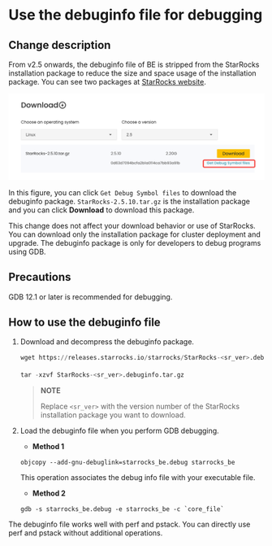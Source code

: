 # Use the debuginfo file for debugging

## Change description

From v2.5 onwards, the debuginfo file of BE is stripped from the StarRocks installation package to reduce the size and space usage of the installation package. You can see two packages at [StarRocks website](https://www.starrocks.io/download/community).

![debuginfo](../assets/debug_info.png)

In this figure, you can click `Get Debug Symbol files` to download the debuginfo package. `StarRocks-2.5.10.tar.gz` is the installation package and you can click **Download** to download this package.

This change does not affect your download behavior or use of StarRocks. You can download only the installation package for cluster deployment and upgrade. The debuginfo package is only for developers to debug programs using GDB.

## Precautions

GDB 12.1 or later is recommended for debugging.

## How to use the debuginfo file

1. Download and decompress the debuginfo package.

    ```SQL
    wget https://releases.starrocks.io/starrocks/StarRocks-<sr_ver>.debuginfo.tar.gz

    tar -xzvf StarRocks-<sr_ver>.debuginfo.tar.gz
    ```

    > **NOTE**
    >
    > Replace `<sr_ver>` with the version number of the StarRocks installation package you want to download.

2. Load the debuginfo file when you perform GDB debugging.

    - **Method 1**

    ```Shell
    objcopy --add-gnu-debuglink=starrocks_be.debug starrocks_be
    ```

    This operation associates the debug info file with your executable file.

    - **Method 2**

    ```Shell
    gdb -s starrocks_be.debug -e starrocks_be -c `core_file`
    ```

The debuginfo file works well with perf and pstack. You can directly use perf and pstack without additional operations.
